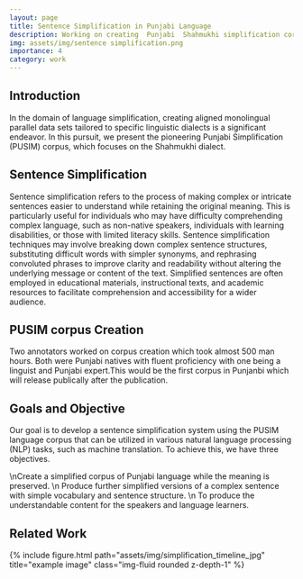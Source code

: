 ```yaml
---
layout: page
title: Sentence Simplification in Punjabi Language
description: Working on creating  Punjabi  Shahmukhi simplification corpus
img: assets/img/sentence simplification.png
importance: 4
category: work
---
```


<div class="container text-justify">
<div class="row justify-content-center">
        <div class="text-justify">
            <h2>Introduction</h2>
            <p>In the domain of language simplification, creating aligned monolingual parallel data sets tailored to specific linguistic dialects is a significant endeavor. In this pursuit, we present the pioneering Punjabi Simplification (PUSIM) corpus, which focuses on the Shahmukhi dialect.</p>
            <h2>Sentence Simplification </h2>
            <p>Sentence simplification  refers to the process of making complex or intricate sentences easier to understand while retaining the original meaning. This is particularly useful for individuals who may have difficulty comprehending complex language, such as non-native speakers, individuals with learning disabilities, or those with limited literacy skills. Sentence simplification techniques may involve breaking down complex sentence structures, substituting difficult words with simpler synonyms, and rephrasing convoluted phrases to improve clarity and readability without altering the underlying message or content of the text. Simplified sentences are often employed in educational materials, instructional texts, and academic resources to facilitate comprehension and accessibility for a wider audience.</p>
            <h2>PUSIM corpus Creation</h2>
            <p>Two annotators worked on corpus creation which took almost 500 man hours. Both were Punjabi natives with fluent proficiency with one being a linguist and Punjabi expert.This would be the first corpus in Punjanbi  which will release publically after the publication.</p>
            <h2>Goals and Objective</h2>
            <p>Our goal is to develop a sentence simplification system using the PUSIM language corpus that can be utilized in various natural language processing (NLP) tasks, such as machine translation. To achieve this, we have three objectives.
			<div>
			\nCreate a simplified corpus of Punjabi language while the meaning is preserved. \n
			Produce further simplified versions of a complex sentence with simple vocabulary and sentence structure. \n
			To produce the understandable content for the speakers and language learners.
			</div>
			</p>
            <h2>Related Work</h2>
            <div class="row">
                <div class="col-sm mt-3 mt-md-0">
             {% include figure.html path="assets/img/simplification_timeline_jpg" title="example image" class="img-fluid rounded z-depth-1" %}
            </div>
            </div>  
            </div>
    </div>
</div>

